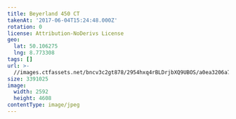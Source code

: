 ```yaml
---
title: Beyerland 450 CT
takenAt: '2017-06-04T15:24:48.000Z'
rotation: 0
license: Attribution-NoDerivs License
geo:
  lat: 50.106275
  lng: 8.773308
tags: []
url: >-
  //images.ctfassets.net/bncv3c2gt878/2954hxq4rBLDrjbXQ9UBOS/a0ea3206a71feca5c82533cdf3d70a58/beyerland-450-ct_34964272121_o
size: 3391025
image:
  width: 2592
  height: 4608
contentType: image/jpeg
---
```


